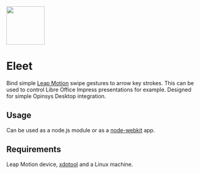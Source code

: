 

<img src="https://raw.github.com/opinsys/eleet/master/assets/icon.png" height=100>

# Eleet

Bind simple [Leap Motion][] swipe gestures to arrow key strokes. This can be
used to control Libre Office Impress presentations for example. Designed for
simple Opinsys Desktop integration.

## Usage

Can be used as a node.js module or as a [node-webkit][] app.

## Requirements

Leap Motion device, [xdotool][] and a Linux machine.

[Leap Motion]: https://www.leapmotion.com/
[node-webkit]: https://github.com/rogerwang/node-webkit
[xdotool]: http://www.semicomplete.com/projects/xdotool/
